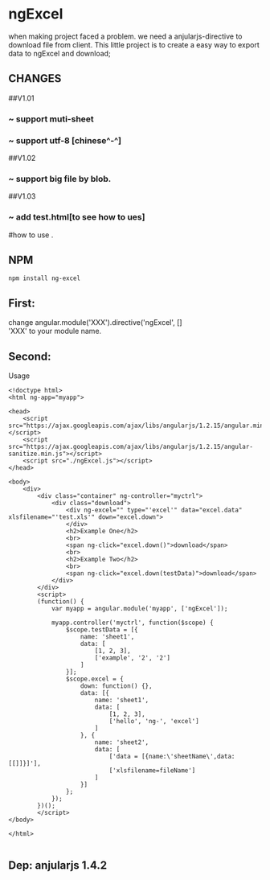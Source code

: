 # ngExcel
when making project faced a problem.
we need a anjularjs-directive to download file from client.
This little project is to create a easy way to export data to ngExcel and download;

## CHANGES
##V1.01
### ~ support muti-sheet
### ~ support utf-8 [chinese^-^]
##V1.02
### ~ support big file by blob.
##V1.03
### ~ add test.html[to see how to ues]

#how to use .

## NPM
    npm install ng-excel
## First:  
change
	angular.module('XXX').directive('ngExcel', []  
'XXX' to your module name.
		
## Second: 
Usage
```
<!doctype html>
<html ng-app="myapp">

<head>
    <script src="https://ajax.googleapis.com/ajax/libs/angularjs/1.2.15/angular.min.js"></script>
    <script src="https://ajax.googleapis.com/ajax/libs/angularjs/1.2.15/angular-sanitize.min.js"></script>
    <script src="./ngExcel.js"></script>
</head>

<body>
    <div>
        <div class="container" ng-controller="myctrl">
            <div class="download">
                <div ng-excel="" type="'excel'" data="excel.data" xlsfilename="'test.xls'" down="excel.down">
                </div>
                <h2>Example One</h2>
                <br>
                <span ng-click="excel.down()">download</span>
                <br>
                <h2>Example Two</h2>
                <br>
                <span ng-click="excel.down(testData)">download</span>
            </div>
        </div>
        <script>
        (function() {
            var myapp = angular.module('myapp', ['ngExcel']);

            myapp.controller('myctrl', function($scope) {
                $scope.testData = [{
                    name: 'sheet1',
                    data: [
                        [1, 2, 3],
                        ['example', '2', '2']
                    ]
                }];
                $scope.excel = {
                    down: function() {},
                    data: [{
                        name: 'sheet1',
                        data: [
                            [1, 2, 3],
                            ['hello', 'ng-', 'excel']
                        ]
                    }, {
                        name: 'sheet2',
                        data: [
                            ['data = [{name:\'sheetName\',data:[[]]}]'],
                            ['xlsfilename=fileName']
                        ]
                    }]
                };
            });
        })();
        </script>
</body>

</html>
            
```               
## Dep: anjularjs 1.4.2
